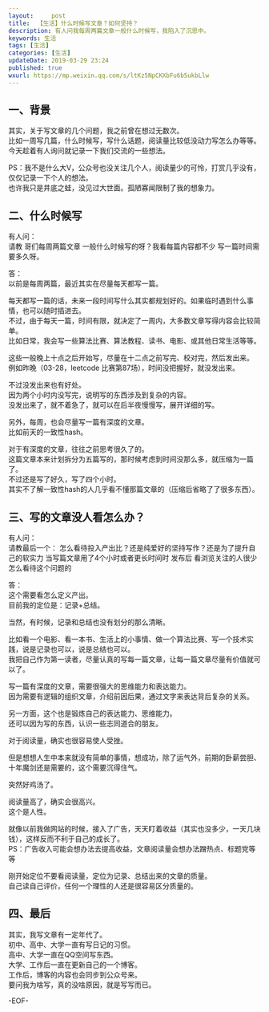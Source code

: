 ```yaml
---   
layout:     post  
title:  【生活】什么时候写文章？如何坚持？  
description: 有人问我每周两篇文章一般什么时候写，我陷入了沉思中。  
keywords: 生活  
tags: [生活]    
categories: [生活]  
updateDate: 2019-03-29 23:24   
published: true 
wxurl: https://mp.weixin.qq.com/s/ltKz5NpCKXbFu6b5ukbLlw  
---  
```



## 一、背景  


其实，关于写文章的几个问题，我之前曾在想过无数次。  
比如一周写几篇，什么时候写，写什么话题，阅读量比较低没动力写怎么办等等。  
今天趁着有人询问就记录一下我们交流的一些想法。  


PS：我不是什么大V，公众号也没关注几个人，阅读量少的可怜，打赏几乎没有，仅仅记录一下个人的想法。  
也许我只是井底之蛙，没见过大世面。孤陋寡闻限制了我的想象力。  



## 二、什么时候写  


有人问：  
请教 哥们每周两篇文章 一般什么时候写的呀？我看每篇内容都不少 写一篇时间需要多久呀。  


答：  
以前是每周两篇，最近其实在尽量每天都写一篇。  


每天都写一篇的话，未来一段时间写什么其实都规划好的。如果临时遇到什么事情，也可以随时插进去。  
不过，由于每天一篇，时间有限，就决定了一周内，大多数文章写得内容会比较简单。  
比如日常，我会写一些算法比赛、算法教程、读书、电影、或其他日常生活等等。  


这些一般晚上十点之后开始写，尽量在十二点之前写完、校对完，然后发出来。  
例如昨晚（03-28，leetcode 比赛第87场），时间没把握好，就没发出来。  


不过没发出来也有好处。  
因为两个小时内没写完，说明写的东西涉及到复杂的内容。  
没发出来了，就不着急了，就可以在后半夜慢慢写，展开详细的写。  


另外，每周，也会尽量写一篇有深度的文章。  
比如前天的一致性hash。  


对于有深度的文章，往往之前思考很久了的。  
这篇文章本来计划拆分为五篇写的，那时候考虑到时间没那么多，就压缩为一篇了。  
不过还是写了好久，写了四个小时。  
其实不了解一致性hash的人几乎看不懂那篇文章的（压缩后省略了了很多东西）。  


## 三、写的文章没人看怎么办？  


有人问：  
请教最后一个： 怎么看待投入产出比？还是纯爱好的坚持写作？还是为了提升自己的软实力  当写篇文章用了4个小时或者更长时间时 发布后 看浏览关注的人很少  怎么看待这个问题的  



答：  
这个需要看怎么定义产出。  
目前我的定位是：记录+总结。  


当然，有时候，记录和总结也没有划分的那么清晰。  


比如看一个电影、看一本书、生活上的小事情、做一个算法比赛、写一个技术实践，说是记录也可以，说是总结也可以。  
我把自己作为第一读者，尽量认真的写每一篇文章，让每一篇文章尽量有价值就可以了。  


写一篇有深度的文章，需要很强大的思维能力和表达能力。  
因为需要有逻辑的组织文章，介绍前因后果，通过文字来表达背后复杂的关系。  


另一方面，这个也是锻炼自己的表达能力、思维能力。  
还可以因为写的东西，认识一些志同道合的朋友。  


对于阅读量，确实也很容易使人受挫。  


但是想想人生中本来就没有简单的事情，想成功，除了运气外，前期的卧薪尝胆、十年魔剑还是需要的，这个需要沉得住气。  


突然好鸡汤了。  


阅读量高了，确实会很高兴。  
这个是人性。  


就像以前我做网站的时候，接入了广告，天天盯着收益（其实也没多少，一天几块钱），这样反而不利于自己的成长了。  
PS：广告收入可能会想办法去提高收益，文章阅读量会想办法蹭热点、标题党等等  


刚开始定位不要看阅读量，定位为记录、总结出来的文章的质量。  
自己读自己评价，任何一个理性的人还是很容易区分质量的。  


## 四、最后  


其实，我写文章有一定年代了。  
初中、高中、大学一直有写日记的习惯。  
高中、大学一直在QQ空间写东西。  
大学、工作后一直在更新自己的一个博客。  
工作后，博客的内容也会同步到公众号来。  
要问我为啥写，真的没啥原因，就是写写而已。  


-EOF-  


